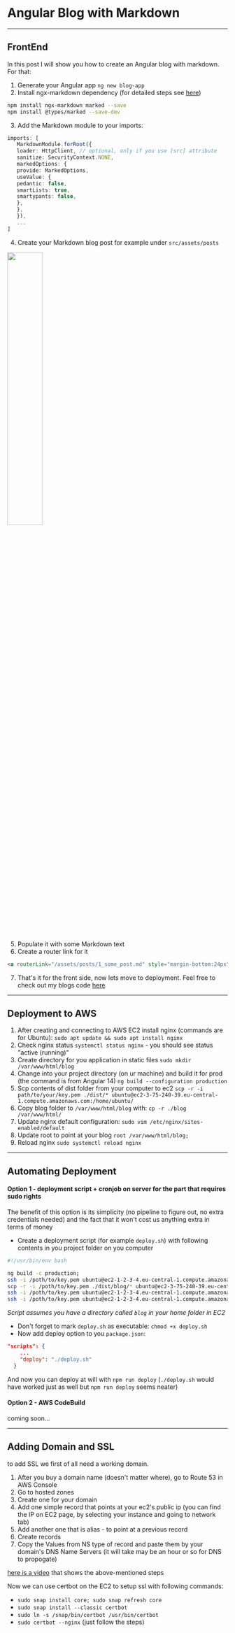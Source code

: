 # Angular Blog with Markdown

___

## FrontEnd

In this post I will show you how to create an Angular blog with markdown. For that:

1. Generate your Angular app `ng new blog-app`
2. Install ngx-markdown dependency (for detailed steps
   see [here](https://www.npmjs.com/package/ngx-markdown#installation))

```bash
npm install ngx-markdown marked --save
npm install @types/marked --save-dev
```

3. Add the Markdown module to your imports:

```typescript
imports: [
   MarkdownModule.forRoot({
   loader: HttpClient, // optional, only if you use [src] attribute
   sanitize: SecurityContext.NONE,
   markedOptions: {
   provide: MarkedOptions,
   useValue: {
   pedantic: false,
   smartLists: true,
   smartypants: false,
   },
   },
   }),
   ...
]
```
4. Create your Markdown blog post for example under `src/assets/posts`
<img src="assets/images/markdown_post_structure.png" width="40%" height="40%">

5. Populate it with some Markdown text
6. Create a router link for it
```html
<a routerLink="/assets/posts/1_some_post.md" style="margin-bottom:24px">My first blog post</a>
```
7. That's it for the front side, now lets move to deployment.
Feel free to check out my blogs code [here](https://github.com/asgarov1/my-blog)

___

## Deployment to AWS

1. After creating and connecting to AWS EC2 install nginx (commands are for Ubuntu): `sudo apt update && sudo apt install nginx`
2. Check nginx status `systemctl status nginx` - you should see status "active (running)"
3. Create directory for you application in static files `sudo mkdir /var/www/html/blog`
4. Change into your project directory (on ur machine) and build it for prod (the command is from Angular 14) `ng build --configuration production`
5. Scp contents of dist folder from your computer to ec2 `scp -r -i path/to/your/key.pem ./dist/* ubuntu@ec2-3-75-240-39.eu-central-1.compute.amazonaws.com:/home/ubuntu/`
6. Copy blog folder to `/var/www/html/blog` with: `cp -r ./blog /var/www/html/`
7. Update nginx default configuration: `sudo vim /etc/nginx/sites-enabled/default`
8. Update root to point at your blog `root /var/www/html/blog;`
9. Reload nginx `sudo systemctl reload nginx`

---

## Automating Deployment

#### Option 1 - deployment script + cronjob on server for the part that requires sudo rights

The benefit of this option is its simplicity (no pipeline to figure out, no extra credentials needed) 
and the fact that it won't cost us anything extra in terms of money

- Create a deployment script (for example `deploy.sh`) with following contents in you project folder on you computer
```bash
#!/usr/bin/env bash

ng build -c production;
ssh -i /poth/to/key.pem ubuntu@ec2-1-2-3-4.eu-central-1.compute.amazonaws.com "rm -rf ./blog/*";
scp -r -i /poth/to/key.pem ./dist/blog/* ubuntu@ec2-3-75-240-39.eu-central-1.compute.amazonaws.com:/home/ubuntu/blog/;
ssh -i /poth/to/key.pem ubuntu@ec2-1-2-3-4.eu-central-1.compute.amazonaws.com "sudo rm -rf /var/www/html/blog/*";
ssh -i /poth/to/key.pem ubuntu@ec2-1-2-3-4.eu-central-1.compute.amazonaws.com "sudo cp -r ./blog/* /var/www/html/blog/";
```
*Script assumes you have a directory called `blog` in your home folder in EC2*

- Don't forget to mark `deploy.sh` as executable: `chmod +x deploy.sh`
- Now add deploy option to you `package.json`:
```json
"scripts": {
    ...
    "deploy": "./deploy.sh"
  }
```

And now you can deploy at will with `npm run deploy` (`./deploy.sh` would have worked just as well but `npm run deploy` seems neater)

#### Option 2 - AWS CodeBuild
coming soon...

---

## Adding Domain and SSL
to add SSL we first of all need a working domain. 
1. After you buy a domain name (doesn't matter where), go to Route 53 in AWS Console
2. Go to hosted zones
3. Create one for your domain
4. Add one simple record that points at your ec2's public ip (you can find the IP on EC2 page, by selecting your instance and going to network tab)
5. Add another one that is alias - to point at a previous record
6. Create records
7. Copy the Values from NS type of record and paste them by your domain's DNS Name Servers (it will take may be an hour or so for DNS to propogate)

[here is a video](https://youtu.be/cfzHfazXalo?t=4m19s) that shows the above-mentioned steps

Now we can use certbot on the EC2 to setup ssl with following commands:
- `sudo snap install core; sudo snap refresh core`
- `sudo snap install --classic certbot`
- `sudo ln -s /snap/bin/certbot /usr/bin/certbot`
- `sudo certbot --nginx` (just follow the steps)



